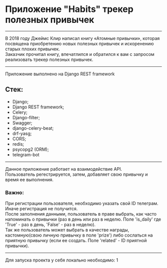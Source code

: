 # Приложение "Habits" трекер полезных привычек
_____

В 2018 году Джеймс Клир написал книгу «Атомные привычки», которая посвящена приобретению новых полезных привычек и искоренению старых плохих привычек.<br> 
Заказчик прочитал книгу, впечатлился и обратился к вам с запросом реализовать трекер полезных привычек.<br>
_____

Приложение выполнено на Django REST framework<br>
## Стек:<br>
- Django;
- Django REST framework;
- Celery;
- Django-filter;
- Swagger;
- django-celery-beat;
- drf-yasg;
- CORS;
- redis;
- psycopg2 (ORM);
- telegram-bot
_____
Данное приложение работает на взаимодействие API.<br>
Пользователь регестрируется, затем, добавляет свою привычку и время ее выполнения. 
### Важно:
При регистрации пользователя, необходимо указать свой ID телеграм. Иначе регистрация не получится.<br>
После заполнения данными, пользователь в праве выбрать, как часто напоминать о привычки (раз в день или раз в неделю. Поле 'is_daily' где 'True' - раз в день, 'False' - раз в неделю).<br>
Так же пользователь может выбрать в качестве награды, кастомную(свою личную привычку в поле 'prize') либо сослаться на приятную привычку (если ее создать. Поле 'related' - ID приятной привычки).<br>
_____
Для запуска проекта у себя локально необходимо:
1 
